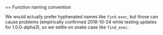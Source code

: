 == Function naming convention

We would actually prefer hyphenated names like `find-exec`, but those can cause
problems (empirically confirmed 2018-10-24 while testing updates for
1.0.0-alpha3), so we settle on snake case like `find_exec`.
